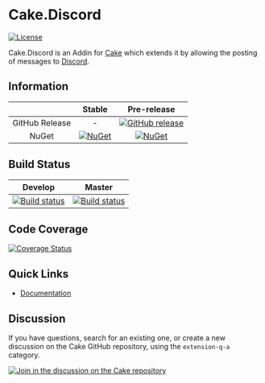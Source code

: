 # Cake.Discord

[![License](http://img.shields.io/:license-mit-blue.svg)](http://cake-contrib.mit-license.org)

Cake.Discord is an Addin for [Cake](http://cakebuild.net/) which extends it by allowing the posting of messages to [Discord](https://discordapp.com/).

## Information

| |Stable|Pre-release|
|:--:|:--:|:--:|
|GitHub Release|-|[![GitHub release](https://img.shields.io/github/release/cake-contrib/Cake.Discord.svg)](https://github.com/cake-contrib/Cake.Discord/releases/latest)|
|NuGet|[![NuGet](https://img.shields.io/nuget/v/Cake.Discord.svg)](https://www.nuget.org/packages/Cake.Discord)|[![NuGet](https://img.shields.io/nuget/vpre/Cake.Discord.svg)](https://www.nuget.org/packages/Cake.Discord)|

## Build Status

|Develop|Master|
|:--:|:--:|
|[![Build status](https://ci.appveyor.com/api/projects/status/gn5qgdjoto2l37nw/branch/develop?svg=true)](https://ci.appveyor.com/project/cakecontrib/cake-discord/branch/develop)|[![Build status](https://ci.appveyor.com/api/projects/status/gn5qgdjoto2l37nw/branch/develop?svg=true)](https://ci.appveyor.com/project/cakecontrib/cake-discord/branch/master)|

## Code Coverage

[![Coverage Status](https://coveralls.io/repos/github/cake-contrib/Cake.Discord/badge.svg)](https://coveralls.io/github/cake-contrib/Cake.Discord)

## Quick Links

- [Documentation](https://cake-contrib.github.io/Cake.Discord/)

## Discussion

If you have questions, search for an existing one, or create a new discussion on the Cake GitHub repository, using the `extension-q-a` category.

[![Join in the discussion on the Cake repository](https://img.shields.io/badge/GitHub-Discussions-green?logo=github)](https://github.com/cake-build/cake/discussions)
